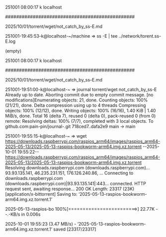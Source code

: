 251001
08:00:17
k
localhost

###############################################

2025/10/01/torrent/wget/not_catch_by_ss-E.md

251001-19:45:53-k@localhost-~/machine
=> ss -E | tee ../network/torent.ss-E.log

(empty)

251001
08:00:17
k
localhost

###############################################

2025/10/01/torrent/wget/not_catch_by_ss-E.md

251001-19:51:00-k@localhost-~
=> journal torrent/wget not_catch_by_ss-E
Already up to date.
Aborting commit due to empty commit message.
[no modifications]Enumerating objects: 21, done.
Counting objects: 100% (21/21), done.
Delta compression using up to 4 threads
Compressing objects: 100% (12/12), done.
Writing objects: 100% (16/16), 1.40 KiB | 1.40 MiB/s, done.
Total 16 (delta 7), reused 0 (delta 0), pack-reused 0 (from 0)
remote: Resolving deltas: 100% (7/7), completed with 3 local objects.
To github.com:pain-pin/journal-.git
   718ced7..dafa2e9  main -> main

251001-19:55:15-k@localhost-~
=> wget https://downloads.raspberrypi.com/raspios_arm64/images/raspios_arm64-2025-05-13/2025-05-13-raspios-bookworm-arm64.img.xz.torrent
--2025-10-01 19:55:22--  https://downloads.raspberrypi.com/raspios_arm64/images/raspios_arm64-2025-05-13/2025-05-13-raspios-bookworm-arm64.img.xz.torrent
Resolving downloads.raspberrypi.com (downloads.raspberrypi.com)... 93.93.135.141, 46.235.231.151, 176.126.240.86, ...
Connecting to downloads.raspberrypi.com (downloads.raspberrypi.com)|93.93.135.141|:443... connected.
HTTP request sent, awaiting response... 200 OK
Length: 23317 (23K) [application/x-bittorrent]
Saving to: ‘2025-05-13-raspios-bookworm-arm64.img.xz.torrent.1’

2025-05-13-raspios-bo 100%[========================>]  22.77K  --.-KB/s    in 0.006s  

2025-10-01 19:55:23 (3.47 MB/s) - ‘2025-05-13-raspios-bookworm-arm64.img.xz.torrent.1’ saved [23317/23317]


